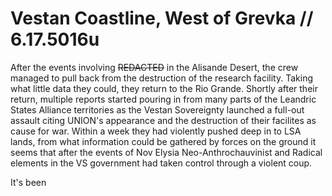 # Vestan Coastline, West of Grevka // 6.17.5016u
After the events involving ~~REDACTED~~ in the Alisande Desert, the crew managed to pull back from the destruction of the research facility. Taking what little data they could, they return to the Rio Grande.
Shortly after their return, multiple reports started pouring in from many parts of the Leandric States Alliance territories as the Vestan Sovereignty launched a full-out assault citing UNION's appearance
and the destruction of their facilites as cause for war. Within a week they had violently pushed deep in to LSA lands, from what information could be gathered by forces on the ground it seems that after the
events of Nov Elysia Neo-Anthrochauvinist and Radical elements in the VS government had taken control through a violent coup. 

It's been 
